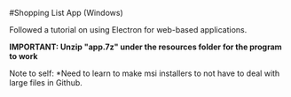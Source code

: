 #Shopping List App (Windows)

Followed a tutorial on using Electron for web-based applications.

**IMPORTANT: Unzip "app.7z" under the resources folder for the program to work**



Note to self:
*Need to learn to make msi installers to not have to deal with large files in Github.
